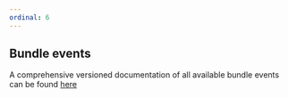 ```yaml
---
ordinal: 6
---
```


## Bundle events

A comprehensive versioned documentation of all available bundle events can be found [here](https://www.oskari.org/api/events)
